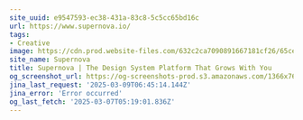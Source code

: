 ```yaml
---
site_uuid: e9547593-ec38-431a-83c8-5c5cc65bd16c
url: https://www.supernova.io/
tags:
- Creative
image: https://cdn.prod.website-files.com/632c2ca7090891667181cf26/65ce55cad4b3e1df6a93b3b8_supernova-design-systems.png
site_name: Supernova
title: Supernova | The Design System Platform That Grows With You
og_screenshot_url: https://og-screenshots-prod.s3.amazonaws.com/1366x768/80/false/b91e01989fa88bb39cbbeacb75dcdba4b545972a694e783587589caaabfe2c1f.jpeg
jina_last_request: '2025-03-09T06:45:14.144Z'
jina_error: 'Error occurred'
og_last_fetch: '2025-03-07T05:19:01.836Z'
---
```


